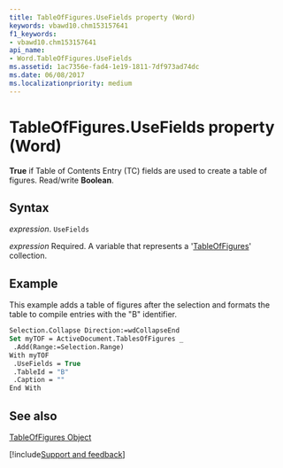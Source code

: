 ```yaml
---
title: TableOfFigures.UseFields property (Word)
keywords: vbawd10.chm153157641
f1_keywords:
- vbawd10.chm153157641
api_name:
- Word.TableOfFigures.UseFields
ms.assetid: 1ac7356e-fad4-1e19-1811-7df973ad74dc
ms.date: 06/08/2017
ms.localizationpriority: medium
---
```



# TableOfFigures.UseFields property (Word)

 **True** if Table of Contents Entry (TC) fields are used to create a table of figures. Read/write **Boolean**.


## Syntax

_expression_. `UseFields`

_expression_ Required. A variable that represents a '[TableOfFigures](Word.TableOfFigures.md)' collection.


## Example

This example adds a table of figures after the selection and formats the table to compile entries with the "B" identifier.


```vb
Selection.Collapse Direction:=wdCollapseEnd 
Set myTOF = ActiveDocument.TablesOfFigures _ 
 .Add(Range:=Selection.Range) 
With myTOF 
 .UseFields = True 
 .TableId = "B" 
 .Caption = "" 
End With
```


## See also


[TableOfFigures Object](Word.TableOfFigures.md)

[!include[Support and feedback](~/includes/feedback-boilerplate.md)]